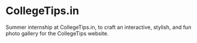 # CollegeTips.in
Summer internship at CollegeTips.in, to craft an interactive, stylish, and fun photo gallery for the CollegeTips website. 
